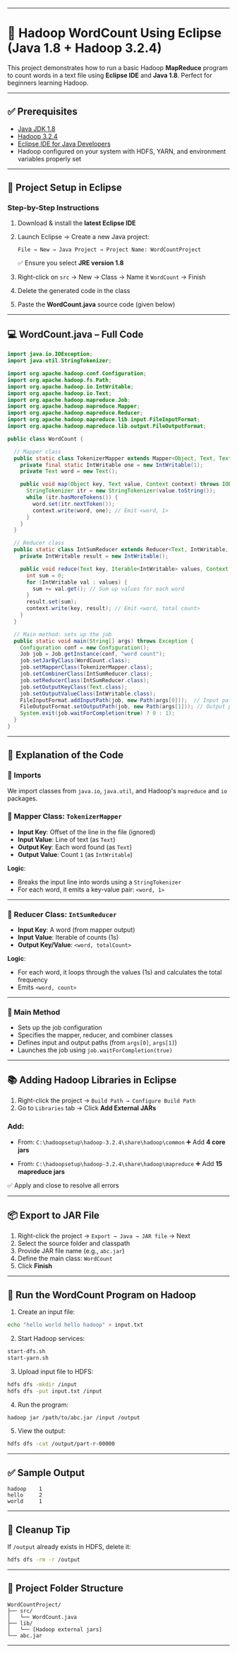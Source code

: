 
---

# 📝 Hadoop WordCount Using Eclipse (Java 1.8 + Hadoop 3.2.4)

This project demonstrates how to run a basic Hadoop **MapReduce** program to count words in a text file using **Eclipse IDE** and **Java 1.8**. Perfect for beginners learning Hadoop.

---

## ✅ Prerequisites

* [Java JDK 1.8](https://www.oracle.com/java/technologies/javase/javase8-archive-downloads.html)
* [Hadoop 3.2.4](https://hadoop.apache.org/releases.html)
* [Eclipse IDE for Java Developers](https://www.eclipse.org/downloads/)
* Hadoop configured on your system with HDFS, YARN, and environment variables properly set

---

## 🔧 Project Setup in Eclipse

### Step-by-Step Instructions

1. Download & install the **latest Eclipse IDE**
2. Launch Eclipse → Create a new Java project:

   ```
   File → New → Java Project → Project Name: WordCountProject
   ```

   ✅ Ensure you select **JRE version 1.8**
3. Right-click on `src` → New → Class → Name it `WordCount` → Finish
4. Delete the generated code in the class
5. Paste the **WordCount.java** source code (given below)

---

## 💻 WordCount.java – Full Code

```java
import java.io.IOException;
import java.util.StringTokenizer;

import org.apache.hadoop.conf.Configuration;
import org.apache.hadoop.fs.Path;
import org.apache.hadoop.io.IntWritable;
import org.apache.hadoop.io.Text;
import org.apache.hadoop.mapreduce.Job;
import org.apache.hadoop.mapreduce.Mapper;
import org.apache.hadoop.mapreduce.Reducer;
import org.apache.hadoop.mapreduce.lib.input.FileInputFormat;
import org.apache.hadoop.mapreduce.lib.output.FileOutputFormat;

public class WordCount {

  // Mapper class
  public static class TokenizerMapper extends Mapper<Object, Text, Text, IntWritable> {
    private final static IntWritable one = new IntWritable(1);
    private Text word = new Text();

    public void map(Object key, Text value, Context context) throws IOException, InterruptedException {
      StringTokenizer itr = new StringTokenizer(value.toString());
      while (itr.hasMoreTokens()) {
        word.set(itr.nextToken());
        context.write(word, one); // Emit <word, 1>
      }
    }
  }

  // Reducer class
  public static class IntSumReducer extends Reducer<Text, IntWritable, Text, IntWritable> {
    private IntWritable result = new IntWritable();

    public void reduce(Text key, Iterable<IntWritable> values, Context context) throws IOException, InterruptedException {
      int sum = 0;
      for (IntWritable val : values) {
        sum += val.get(); // Sum up values for each word
      }
      result.set(sum);
      context.write(key, result); // Emit <word, total count>
    }
  }

  // Main method: sets up the job
  public static void main(String[] args) throws Exception {
    Configuration conf = new Configuration();
    Job job = Job.getInstance(conf, "word count");
    job.setJarByClass(WordCount.class);
    job.setMapperClass(TokenizerMapper.class);
    job.setCombinerClass(IntSumReducer.class);
    job.setReducerClass(IntSumReducer.class);
    job.setOutputKeyClass(Text.class);
    job.setOutputValueClass(IntWritable.class);
    FileInputFormat.addInputPath(job, new Path(args[0]));  // Input path
    FileOutputFormat.setOutputPath(job, new Path(args[1])); // Output path
    System.exit(job.waitForCompletion(true) ? 0 : 1);
  }
}
```

---

## 🧠 Explanation of the Code

### 🔹 Imports

We import classes from `java.io`, `java.util`, and Hadoop's `mapreduce` and `io` packages.

### 🔹 Mapper Class: `TokenizerMapper`

* **Input Key**: Offset of the line in the file (ignored)
* **Input Value**: Line of text (as `Text`)
* **Output Key**: Each word found (as `Text`)
* **Output Value**: Count `1` (as `IntWritable`)

**Logic**:

* Breaks the input line into words using a `StringTokenizer`
* For each word, it emits a key-value pair: `<word, 1>`

---

### 🔹 Reducer Class: `IntSumReducer`

* **Input Key**: A word (from mapper output)
* **Input Value**: Iterable of counts (1s)
* **Output Key/Value**: `<word, totalCount>`

**Logic**:

* For each word, it loops through the values (1s) and calculates the total frequency
* Emits `<word, count>`

---

### 🔹 Main Method

* Sets up the job configuration
* Specifies the mapper, reducer, and combiner classes
* Defines input and output paths (from `args[0]`, `args[1]`)
* Launches the job using `job.waitForCompletion(true)`

---

## 📚 Adding Hadoop Libraries in Eclipse

1. Right-click the project → `Build Path → Configure Build Path`
2. Go to `Libraries` tab → Click **Add External JARs**

### Add:

* From:
  `C:\hadoopsetup\hadoop-3.2.4\share\hadoop\common`
  ➕ Add **4 core jars**

* From:
  `C:\hadoopsetup\hadoop-3.2.4\share\hadoop\mapreduce`
  ➕ Add **15 mapreduce jars**

✅ Apply and close to resolve all errors

---

## 📦 Export to JAR File

1. Right-click the project → `Export → Java → JAR file` → Next
2. Select the source folder and classpath
3. Provide JAR file name (e.g., `abc.jar`)
4. Define the main class: `WordCount`
5. Click **Finish**

---

## 🧪 Run the WordCount Program on Hadoop

1. Create an input file:

```bash
echo "hello world hello hadoop" > input.txt
```

2. Start Hadoop services:

```bash
start-dfs.sh
start-yarn.sh
```

3. Upload input file to HDFS:

```bash
hdfs dfs -mkdir /input
hdfs dfs -put input.txt /input
```

4. Run the program:

```bash
hadoop jar /path/to/abc.jar /input /output
```

5. View the output:

```bash
hdfs dfs -cat /output/part-r-00000
```

---

## ✅ Sample Output

```
hadoop    1
hello     2
world     1
```

---

## 📌 Cleanup Tip

If `/output` already exists in HDFS, delete it:

```bash
hdfs dfs -rm -r /output
```

---

## 📂 Project Folder Structure

```
WordCountProject/
├── src/
│   └── WordCount.java
├── lib/
│   └── [Hadoop external jars]
└── abc.jar
```

---


